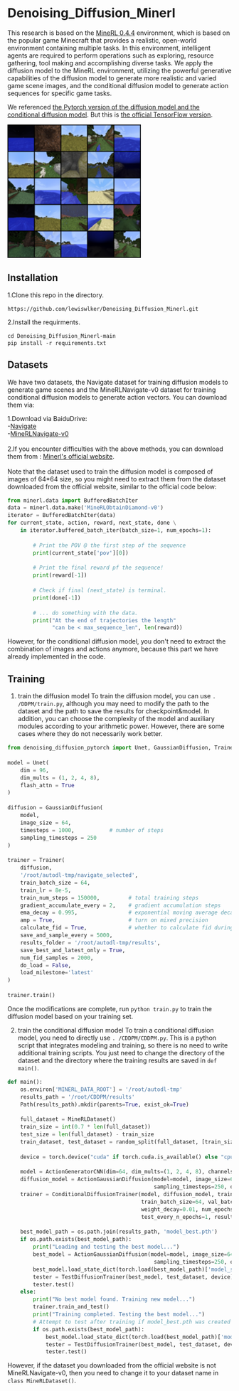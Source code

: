 # Denoising_Diffusion_Minerl
This research is based on the [MineRL 0.4.4](https://minerl.readthedocs.io/en/v0.4.4/) environment, which is based on the popular game Minecraft that provides a realistic, open-world environment containing multiple tasks. In this environment, intelligent agents are required to perform operations such as exploring, resource gathering, tool making and accomplishing diverse tasks. We apply the diffusion model to the MineRL environment, utilizing the powerful generative capabilities of the diffusion model to generate more realistic and varied game scene images, and the conditional diffusion model to generate action sequences for specific game tasks.

We referenced [the Pytorch version of the diffusion model and the conditional diffusion model](https://github.com/lucidrains/denoising-diffusion-pytorch?tab=readme-ov-file). But this is [the official TensorFlow version](https://github.com/hojonathanho/diffusion). 

<img src="https://github.com/lewiswlker/Denoising_Diffusion_Minerl/blob/main/images/game_scene.png" width="300">

## Installation
1.Clone this repo in the directory.
```
https://github.com/lewiswlker/Denoising_Diffusion_Minerl.git
```
2.Install the requirments.
```
cd Denoising_Diffusion_Minerl-main
pip install -r requirements.txt
```

## Datasets
We have two datasets, the Navigate dataset for training diffusion models to generate game scenes and the MineRLNavigate-v0 dataset for training conditional diffusion models to generate action vectors. You can download them via:

1.Download via BaiduDrive:
<br>-[Navigate](https://pan.baidu.com/s/18vsSW7eBcP_8ngMQar6fWA?pwd=w53e)
<br>-[MineRLNavigate-v0](https://pan.baidu.com/s/1KNyvmvtk8YrVPsumA6sRXg?pwd=f2l1)<br><br>
2.If you encounter difficulties with the above methods, you can download them from : [Minerl's official website](https://minerl.readthedocs.io/en/v0.4.4/tutorials/data_sampling.html).
<br>   
Note that the dataset used to train the diffusion model is composed of images of 64*64 size, so you might need to extract them from the dataset downloaded from the official website, similar to the official code below:
```python
from minerl.data import BufferedBatchIter
data = minerl.data.make('MineRLObtainDiamond-v0')
iterator = BufferedBatchIter(data)
for current_state, action, reward, next_state, done \
    in iterator.buffered_batch_iter(batch_size=1, num_epochs=1):

        # Print the POV @ the first step of the sequence
        print(current_state['pov'][0])

        # Print the final reward pf the sequence!
        print(reward[-1])

        # Check if final (next_state) is terminal.
        print(done[-1])

        # ... do something with the data.
        print("At the end of trajectories the length"
              "can be < max_sequence_len", len(reward))
```
However, for the conditional diffusion model, you don't need to extract the combination of images and actions anymore, because this part we have already implemented in the code.

## Training
1. train the diffusion model
   To train the diffusion model, you can use `. /DDPM/train.py`, although you may need to modify the path to the dataset and the path to save the results for checkpoint&model. In addition, you can choose the complexity of the model and auxiliary modules according to your arithmetic power. However, there are some cases where they do not necessarily work better.
```python
from denoising_diffusion_pytorch import Unet, GaussianDiffusion, Trainer

model = Unet(
    dim = 96,
    dim_mults = (1, 2, 4, 8),
    flash_attn = True
)

diffusion = GaussianDiffusion(
    model,
    image_size = 64,
    timesteps = 1000,           # number of steps
    sampling_timesteps = 250
)

trainer = Trainer(
    diffusion,
    '/root/autodl-tmp/navigate_selected',
    train_batch_size = 64,
    train_lr = 8e-5,
    train_num_steps = 150000,         # total training steps
    gradient_accumulate_every = 2,    # gradient accumulation steps
    ema_decay = 0.995,                # exponential moving average decay
    amp = True,                       # turn on mixed precision
    calculate_fid = True,             # whether to calculate fid during training
    save_and_sample_every = 5000,
    results_folder = '/root/autodl-tmp/results',
    save_best_and_latest_only = True,
    num_fid_samples = 2000,
    do_load = False,
    load_milestone='latest'
)

trainer.train()
```
Once the modifications are complete, run `python train.py` to train the diffusion model based on your training set.

2. train the conditional diffusion model
   To train a conditional diffusion model, you need to directly use `. /CDDPM/CDDPM.py`. This is a python script that integrates modeling and training, so there is no need to write additional training scripts. You just need to change the directory of the dataset and the directory where the training results are saved in `def main()`.
```python
def main():
    os.environ['MINERL_DATA_ROOT'] = '/root/autodl-tmp'
    results_path = '/root/CDDPM/results'
    Path(results_path).mkdir(parents=True, exist_ok=True)

    full_dataset = MineRLDataset()
    train_size = int(0.7 * len(full_dataset))
    test_size = len(full_dataset) - train_size
    train_dataset, test_dataset = random_split(full_dataset, [train_size, test_size])

    device = torch.device("cuda" if torch.cuda.is_available() else "cpu")

    model = ActionGeneratorCNN(dim=64, dim_mults=(1, 2, 4, 8), channels=3, action_dim=11).to(device)
    diffusion_model = ActionGaussianDiffusion(model=model, image_size=64, shape=(1, 11), timesteps=1000,
                                              sampling_timesteps=250, objective='pred_x0').to(device)
    trainer = ConditionalDiffusionTrainer(model, diffusion_model, train_dataset, test_dataset,
                                          train_batch_size=64, val_batch_size=16, train_lr=1e-6,
                                          weight_decay=0.01, num_epochs=500, save_and_sample_every=10,
                                          test_every_n_epochs=1, results_folder=results_path, device=device)
    
    best_model_path = os.path.join(results_path, 'model_best.pth')
    if os.path.exists(best_model_path):
        print("Loading and testing the best model...")
        best_model = ActionGaussianDiffusion(model=model, image_size=64, shape=(1, 11), timesteps=1000,
                                              sampling_timesteps=250, objective='pred_x0').to(device)
        best_model.load_state_dict(torch.load(best_model_path)['model_state_dict'])
        tester = TestDiffusionTrainer(best_model, test_dataset, device)
        tester.test()
    else:
        print("No best model found. Training new model...")
        trainer.train_and_test()
        print("Training completed. Testing the best model...")
        # Attempt to test after training if model_best.pth was created
        if os.path.exists(best_model_path):
            best_model.load_state_dict(torch.load(best_model_path)['model_state_dict'])
            tester = TestDiffusionTrainer(best_model, test_dataset, device)
            tester.test()
```
However, if the dataset you downloaded from the official website is not MineRLNavigate-v0, then you need to change it to your dataset name in `class MineRLDataset()`.


